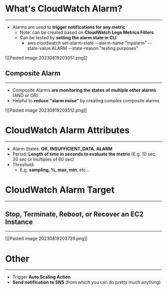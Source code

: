 # What's CloudWatch Alarm?
---

* Alarms are used to **trigger notifications for any metric**
	* Note: can be created based on **CloudWatch Logs Metrics Filters**
	* Can be tested by **setting the alarm state in CLI**
		* aws cloudwatch set-alarm-state --alarm-name "myalarm" --state-value ALARM --state-reason "testing purposes"

![[Pasted image 20230819203051.png]]

## Composite Alarm
---

* Composite Alarms **are monitoring the states of multiple other alarms** (AND or OR)
* Helpful to **reduce “alarm noise”** by creating complex composite alarms

![[Pasted image 20230819203512.png]]
	
# CloudWatch Alarm Attributes
---

* Alarm States: **OK**, **INSUFFICIENT_DATA**, **ALARM**
* Period: **Length of time in seconds to evaluate the metric** (E.g. 10 sec, 30 sec or multiples of 60 sec)
* Threshold: 
	* E.g. **sampling, %, max, min**, etc…

# CloudWatch Alarm Target
---

## Stop, Terminate, Reboot, or Recover an EC2 Instance
---

![[Pasted image 20230819203729.png]]

# Other
---

* Trigger **Auto Scaling Action**
* **Send notification to SNS** (from which you can do pretty much anything)